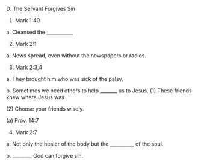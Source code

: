 
D.	The Servant Forgives Sin

1.	Mark 1:40

a.	Cleansed the ___________

2.	Mark 2:1

a.	News spread, even without the newspapers or
radios.

3.	Mark 2:3,4

a.	They brought him who was sick of the palsy.

b.	Sometimes we need others to help  _______ us to 	Jesus.
(1)	These friends knew where Jesus was.

(2)	Choose your friends wisely.

(a)	Prov. 14:7

4.	Mark 2:7

a.	Not only the healer of the body but the __________
of the soul.

b.	________ God can forgive sin.

